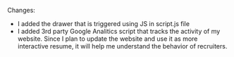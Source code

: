 Changes:
- I added the drawer that is triggered using JS in script.js file
- I added 3rd party Google Analitics script that tracks the activity of my website. Since I plan to update the website and use it as more interactive resume, it will help me understand the behavior of recruiters.